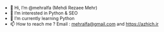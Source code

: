 - 👋 Hi, I’m @mehralfa (Mehdi Rezaee Mehr)
- 👀 I’m interested in Python & SEO
- 🌱 I’m currently learning Python
- 📫 How to reach me ? Email : mehralfa@gmail.com and https://azhich.ir

<!---
mehralfa/mehralfa is a ✨ special ✨ repository because its `README.md` (this file) appears on your GitHub profile.
You can click the Preview link to take a look at your changes.
--->
